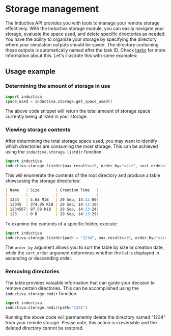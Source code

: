 # Storage management

The Inductiva API provides you with tools to manage your remote storage effectively. 
With the Inductiva storage module, you can easily navigate your storage, evaluate the space used, and delete specific directories as needed.
You have the ability to organize your storage by specifying the directory where your simulation outputs should be saved. The directory containing these outputs is automatically named after the task ID. Check [tasks](https://github.com/inductiva/inductiva/tree/main/inductiva/tasks) for more information about this.
Let's illustrate this with some examples:

## Usage example
### Determining the amount of storage in use

```python
import inductiva
space_used = inductiva.storage.get_space_used()
```
The above code snippet will return the total amount of storage space currently being utilized in your storage.

### Viewing storage contents
After determining the total storage space used, you may want to identify which directories are consuming the most storage. This can be achieved using the `inductiva.storage.listdir` function:

```python
import inductiva
inductiva.storage.listdir(max_results=10, order_by="size", sort_order="desc")
```
This will enumerate the contents of the root directory and produce a table showcasing the storage directories: 

```markdown
| Name   | Size       | Creation Time   |
|--------|------------|-----------------|
| 1234   | 5.68 MiB   | 29 Sep, 14:12:00|
| 12345  | 374.85 KiB | 29 Sep, 14:13:10|
| 1234567| 97.59 KiB  | 29 Sep, 14:13:24|
| 123    | 0 B        | 29 Sep, 14:13:29|
```
To examine the contents of a specific folder, execute: 

```python
import inductiva
inductiva.storage.listdir(path = "1234", max_results=10, order_by="size", sort_order="desc")
```

The `order_by` argument allows you to sort the table by size or creation date, while the `sort_order` argument determines whether the list is displayed in ascending or descending order. 

### Removing directories

The table provides valuable information that can guide your decision to remove certain directories. This can be accomplished using the `inductiva.storage.rmdir` function. 

```python
import inductiva
inductiva.storage.rmdir(path="1234")
```
Running the above code will permanently delete the directory named "1234" from your remote storage. Please note, this action is irreversible and the deleted directory cannot be restored.

